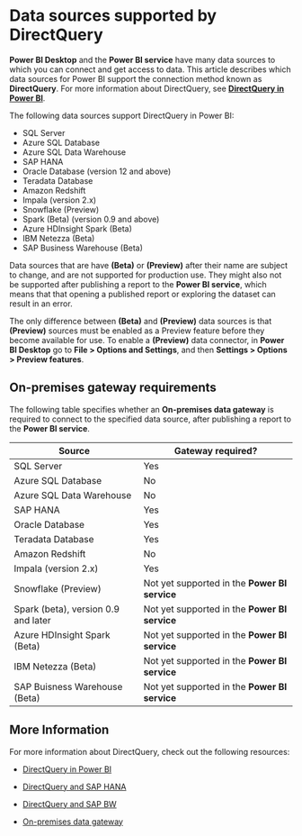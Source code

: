 ﻿<properties
   pageTitle="Data sources supported by DirectQuery"
   description="Get a list of which data sources can use DirectQuery."
   services="powerbi"
   documentationCenter=""
   authors="davidiseminger"
   manager="erikre"
   backup=""
   editor=""
   tags=""
   qualityFocus="no"
   qualityDate=""/>

<tags
   ms.service="powerbi"
   ms.devlang="NA"
   ms.topic="article"
   ms.tgt_pltfrm="NA"
   ms.workload="powerbi"
   ms.date="06/12/2017"
   ms.author="davidi"/>

# Data sources supported by DirectQuery

**Power BI Desktop** and the **Power BI service** have many data sources to which you can connect and get access to data. This article describes which data sources for Power BI support the connection method known as **DirectQuery**. For more information about DirectQuery, see [**DirectQuery in Power BI**](powerbi-desktop-directquery-about.md).

The following data sources support DirectQuery in Power BI:

-   SQL Server
-   Azure SQL Database
-   Azure SQL Data Warehouse
-   SAP HANA
-   Oracle Database (version 12 and above)
-   Teradata Database
-   Amazon Redshift
-   Impala (version 2.x)
-   Snowflake (Preview)
-   Spark (Beta)  (version 0.9 and above)
-   Azure HDInsight Spark (Beta)
-   IBM Netezza (Beta)
-   SAP Business Warehouse (Beta)


Data sources that are have **(Beta)** or **(Preview)** after their name are subject to change, and are not supported for production use. They might also not be supported after publishing a report to the **Power BI service**, which means that  that opening a published report or exploring the dataset can result in an error.

The only difference between **(Beta)** and **(Preview)** data sources is that **(Preview)** sources must be enabled as a Preview feature before they become available for use. To enable a **(Preview)** data connector, in **Power BI Desktop** go to **File > Options and Settings**, and then **Settings > Options > Preview features**.


## On-premises gateway requirements

The following table specifies whether an **On-premises data gateway** is required to connect to the specified data source, after publishing a report to the **Power BI service**.

|Source |Gateway required?|
|---|---|
|SQL Server|Yes|
|Azure SQL Database|No|
|Azure SQL Data Warehouse|No|
|SAP HANA|Yes|
|Oracle Database|Yes|
|Teradata Database|Yes|
|Amazon Redshift|No|
|Impala (version 2.x)|Yes|
|Snowflake (Preview)|Not yet supported in the **Power BI service**|
|Spark (beta), version 0.9 and later|Not yet supported in the **Power BI service**|
|Azure HDInsight Spark (Beta)|Not yet supported in the **Power BI service**|
|IBM Netezza (Beta)|Not yet supported in the **Power BI service**|
|SAP Buisness Warehouse (Beta)|Not yet supported in the **Power BI service**|


## More Information

For more information about DirectQuery, check out the following resources:

-   [DirectQuery in Power BI](powerbi-desktop-directquery-about.md)

-   [DirectQuery and SAP HANA](powerbi-desktop-directquery-sap-hana.md)

-   [DirectQuery and SAP BW](powerbi-desktop-directquery-sap-bw.md)

-   [On-premises data gateway](powerbi-gateway-onprem.md)
